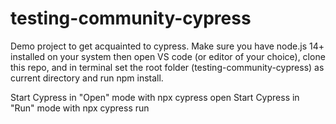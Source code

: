 # testing-community-cypress
Demo project to get acquainted to cypress.
Make sure you have node.js 14+ installed on your system
then open VS code (or editor of your choice), clone this repo, 
and in terminal
set the root folder (testing-community-cypress) as current directory
and run npm install.

Start Cypress in "Open" mode with npx cypress open
Start Cypress in "Run" mode with npx cypress run
